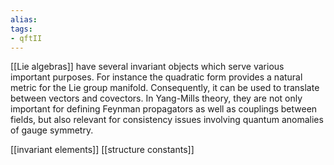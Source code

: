 ```yaml
---
alias:
tags:
- qftII
---
```

[[Lie algebras]] have several invariant objects which serve various important purposes. For instance the quadratic form provides a natural metric for the Lie group manifold. Consequently, it can be used to translate between vectors and covectors. In Yang-Mills theory, they are not only important for defining Feynman propagators as well as couplings between fields, but also relevant for consistency issues involving quantum anomalies of gauge symmetry.

[[invariant elements]]
[[structure constants]]
